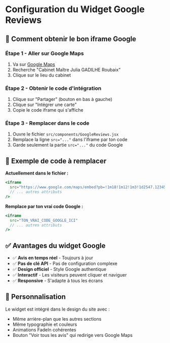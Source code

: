 # Configuration du Widget Google Reviews

## 🎯 Comment obtenir le bon iframe Google

### Étape 1 - Aller sur Google Maps

1. Va sur [Google Maps](https://maps.google.com)
2. Recherche "Cabinet Maître Julia GADILHE Roubaix"
3. Clique sur le lieu du cabinet

### Étape 2 - Obtenir le code d'intégration

1. Clique sur "Partager" (bouton en bas à gauche)
2. Clique sur "Intégrer une carte"
3. Copie le code iframe qui s'affiche

### Étape 3 - Remplacer dans le code

1. Ouvre le fichier `src/components/GoogleReviews.jsx`
2. Remplace la ligne `src="..."` dans l'iframe par ton code
3. Garde seulement la partie `src="..."` du code Google

## 📝 Exemple de code à remplacer

**Actuellement dans le fichier :**

```jsx
<iframe
  src="https://www.google.com/maps/embed?pb=!1m18!1m12!1m3!1d2547.1234567890123!2d3.1817!3d50.6901!2m3!1f0!2f0!3f0!3m2!1i1024!2i768!4f13.1!3m3!1m2!1s0x0%3A0x0!2zNTDCsDQxJzI0LjQiTiAzwrAxMCc1NC4xIkU!5e0!3m2!1sfr!2sfr!4v1234567890123"
  // ... autres attributs
/>
```

**Remplace par ton vrai code Google :**

```jsx
<iframe
  src="TON_VRAI_CODE_GOOGLE_ICI"
  // ... autres attributs
/>
```

## ✅ Avantages du widget Google

- ✅ **Avis en temps réel** - Toujours à jour
- ✅ **Pas de clé API** - Pas de configuration complexe
- ✅ **Design officiel** - Style Google authentique
- ✅ **Interactif** - Les visiteurs peuvent cliquer et naviguer
- ✅ **Responsive** - S'adapte à tous les écrans

## 🎨 Personnalisation

Le widget est intégré dans le design du site avec :

- Même arrière-plan que les autres sections
- Même typographie et couleurs
- Animations FadeIn cohérentes
- Bouton "Voir tous les avis" qui redirige vers Google Maps
